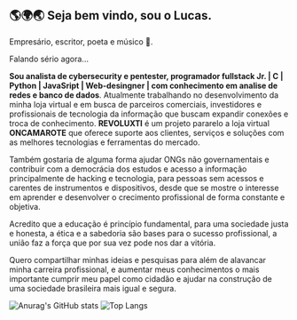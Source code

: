 ## 🌎🌍🌏 Seja bem vindo, sou o Lucas. 
Empresário, escritor, poeta e músico 🤭.

  Falando sério agora... 
  

<strong>Sou analista de cybersecurity e pentester, programador fullstack Jr. | C | Python | JavaSript | Web-desingner | com conhecimento em analise de redes e banco de dados</strong>. Atualmente trabalhando no desenvolvimento da minha loja virtual e em busca de parceiros comerciais, investidores e profissionais de tecnologia da informação que buscam expandir conexões e troca de conhecimento. 
<strong>REVOLUXTI</strong> é um projeto pararelo a loja virtual <strong>ONCAMAROTE</strong> que oferece suporte aos clientes, serviços e soluções com as melhores tecnologias e ferramentas do mercado.

  Também gostaria de alguma forma ajudar ONGs não governamentais e contribuir com a democrácia dos estudos e acesso a informação principalmente de hacking e tecnologia, para pessoas sem acessos e carentes de instrumentos e dispositivos, desde que se mostre o interesse em aprender e desenvolver o crecimento profissional de forma constante e objetiva.

  Acredito que a educação é princípio fundamental, para uma sociedade justa e honesta, a ética e a sabedoria são bases para o sucesso profissional, a união faz a força que por sua vez pode nos dar a vitória.

  Quero compartilhar minhas ideias e pesquisas para além de alavancar minha carreira profissional, e aumentar meus conhecimentos o mais importante cumprir meu papel como cidadão e ajudar na construção de uma sociedade brasileira mais igual e segura.


![Anurag's GitHub stats](https://github-readme-stats.vercel.app/api?username=revoluxti&show_icons=true&theme=radical)
![Top Langs](https://github-readme-stats.vercel.app/api/top-langs/?username=revoluxti&hide_progress=false)

<!--**revoluxti/revoluxti** is a ✨ _special_ ✨ repository because its `README.md` (this file) appears on your GitHub profile.

Here are some ideas to get you started:

- 🔭 I’m currently working on ...
- 🌱 I’m currently learning ...
- 👯 I’m looking to collaborate on ...
- 🤔 I’m looking for help with ...
- 💬 Ask me about ...
- 📫 How to reach me: ...
- 😄 Pronouns: ...
- ⚡ Fun fact: ...
-->
